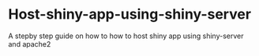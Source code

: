 # Host-shiny-app-using-shiny-server
A stepby step guide on how to how to host shiny app using shiny-server and apache2
